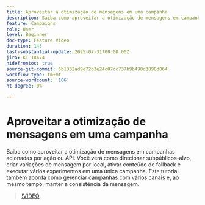 ```yaml
---
title: Aproveitar a otimização de mensagens em uma campanha
description: Saiba como aproveitar a otimização de mensagens em campanhas acionadas por ação ou API. Você verá como direcionar subpúblicos-alvo, criar variações de mensagem por local, ativar conteúdo de fallback e executar vários experimentos em uma única campanha. Este tutorial também aborda como gerenciar campanhas com vários canais e, ao mesmo tempo, manter a consistência da mensagem.
feature: Campaigns
role: User
level: Beginner
doc-type: Feature Video
duration: 143
last-substantial-update: 2025-07-31T00:00:00Z
jira: KT-18674
hidefromtoc: true
source-git-commit: 6b1332ad9e72b3e24c07cc737b9b490d3898d064
workflow-type: tm+mt
source-wordcount: '106'
ht-degree: 0%

---
```



# Aproveitar a otimização de mensagens em uma campanha

Saiba como aproveitar a otimização de mensagens em campanhas acionadas por ação ou API. Você verá como direcionar subpúblicos-alvo, criar variações de mensagem por local, ativar conteúdo de fallback e executar vários experimentos em uma única campanha. Este tutorial também aborda como gerenciar campanhas com vários canais e, ao mesmo tempo, manter a consistência da mensagem.

>[!VIDEO](https://video.tv.adobe.com/v/3470368/?learn=on&enablevpops)
